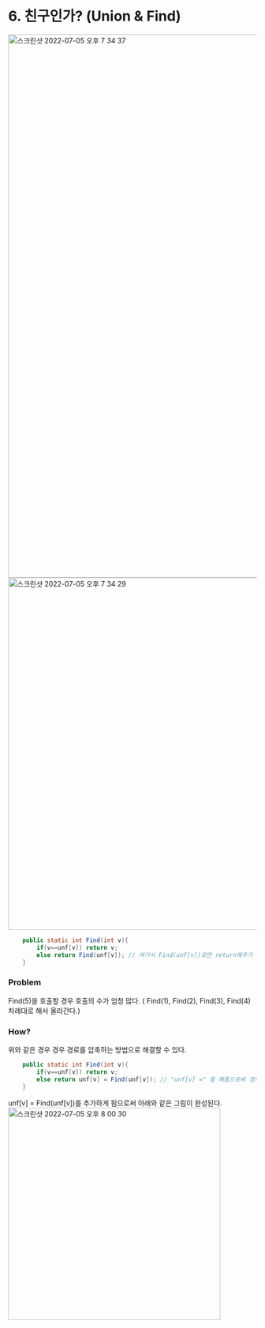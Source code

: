 
# 6. 친구인가? (Union & Find)

<img width="1101" alt="스크린샷 2022-07-05 오후 7 34 37" src="https://user-images.githubusercontent.com/56623911/177309463-d731f3b6-ff40-484b-a9c6-8af9ec0a8ee3.png">


<img width="714" alt="스크린샷 2022-07-05 오후 7 34 29" src="https://user-images.githubusercontent.com/56623911/177309469-6a41478a-880c-411b-9d5d-1cc2dc51e95a.png">

```java
    public static int Find(int v){ 
        if(v==unf[v]) return v;
        else return Find(unf[v]); // 여기서 Find(unf[v])로만 return해주기 때문에 위에 같은 그림이 완성됨.
    }
```

### Problem 
Find(5)을 호출할 경우 호출의 수가 엄청 많다. ( Find(1), Find(2), Find(3), Find(4) 차례대로 해서 올라간다.)

### How?
위와 같은 경우  경우 경로를 압축하는 방법으로 해결할 수 있다.


```java
    public static int Find(int v){ 
        if(v==unf[v]) return v;
        else return unf[v] = Find(unf[v]); // "unf[v] =" 를 해줌으로써 경로가 압축이된다. 
    }
```

unf[v] = Find(unf[v])를 추가하게 됨으로써 아래와 같은 그림이 완성된다.
<img width="430" alt="스크린샷 2022-07-05 오후 8 00 30" src="https://user-images.githubusercontent.com/56623911/177313401-15bb0dc3-64d5-437d-8a22-eddb47cbbfe5.png">